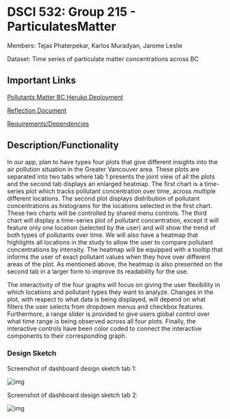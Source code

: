 # DSCI 532: Group 215 - ParticulatesMatter

Members: Tejas Phaterpekar, Karlos Muradyan, Jarome Leslie

Dataset: Time series of particulate matter concentrations across BC

## Important Links

[Pollutants Matter BC Heruko Deployment](https://pollutantsmatterbc.herokuapp.com)

[Reflection Document](https://github.com/UBC-MDS/DSCI532_Group215_ParticulatesMatter/blob/master/reflection.md)

[Requirements/Dependencies](https://github.com/UBC-MDS/DSCI532_Group215_ParticulatesMatter/blob/master/requirements.txt)


## Description/Functionality

In our app, plan to have types four plots that give different insights into the air pollution situation in the Greater Vancouver area. These plots are separated into two tabs where tab 1 presents the joint view of all the plots and the second tab displays an enlarged heatmap. The first chart is a time-series plot which tracks pollutant concentration over time, across multiple different locations. The second plot displays distribution of pollutant concentrations as histograms for the locations selected in the first chart. These two charts will be controlled by shared menu controls. The third chart will display a time-series plot of pollutant concentration, except it will feature only one location (selected by the user) and will show the trend of both types of pollutants over time. We will also have a heatmap that highlights all locations in the study to allow the user to compare pollutant concentrations by intensity. The heatmap will be equipped with a tooltip that informs the user of exact pollutant values when they hove over different areas of the plot. As mentioned above, the heatmap is also presented on the second tab in a larger form to improve its readability for the use. 

The interactivity of the four graphs will focus on giving the user flexibility in which locations and pollutant types they want to analyze. Changes in the plot, with respect to what data is being displayed, will depend on what filters the user selects from dropdown menus and checkbox features. Furthermore, a range slider is provided to give users global control over what time range is being observed across all four plots. Finally, the interactive controls have been color coded to connect the interactive components to their corresponding graph. 

### Design Sketch


Screenshot of dashboard design sketch tab 1:


![img](img/sketch-tab1.png)

Screenshot of dashboard design sketch tab 2:


![img](img/sketch-tab2.png)
